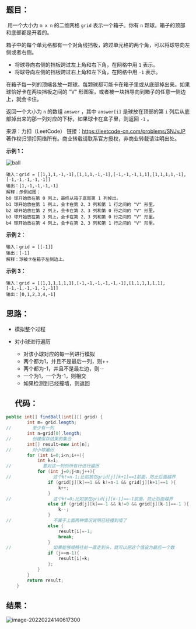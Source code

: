 ## 题目：

​	用一个大小为 `m x n` 的二维网格 `grid` 表示一个箱子。你有 `n` 颗球。箱子的顶部和底部都是开着的。

箱子中的每个单元格都有一个对角线挡板，跨过单元格的两个角，可以将球导向左侧或者右侧。

- 将球导向右侧的挡板跨过左上角和右下角，在网格中用 `1` 表示。
- 将球导向左侧的挡板跨过右上角和左下角，在网格中用 `-1` 表示。

在箱子每一列的顶端各放一颗球。每颗球都可能卡在箱子里或从底部掉出来。如果球恰好卡在两块挡板之间的 "V" 形图案，或者被一块挡导向到箱子的任意一侧边上，就会卡住。

返回一个大小为 `n` 的数组 `answer` ，其中 `answer[i]` 是球放在顶部的第 `i` 列后从底部掉出来的那一列对应的下标，如果球卡在盒子里，则返回 `-1` 。



来源：力扣（LeetCode） 链接：https://leetcode-cn.com/problems/SNJvJP 著作权归领扣网络所有。商业转载请联系官方授权，非商业转载请注明出处。

<!--more-->

**示例 1：**

![ball](https://gitee.com/misteryliu/typora/raw/master/image/ball.jpg)

```
输入：grid = [[1,1,1,-1,-1],[1,1,1,-1,-1],[-1,-1,-1,1,1],[1,1,1,1,-1],[-1,-1,-1,-1,-1]]
输出：[1,-1,-1,-1,-1]
解释：示例如图：
b0 球开始放在第 0 列上，最终从箱子底部第 1 列掉出。
b1 球开始放在第 1 列上，会卡在第 2、3 列和第 1 行之间的 "V" 形里。
b2 球开始放在第 2 列上，会卡在第 2、3 列和第 0 行之间的 "V" 形里。
b3 球开始放在第 3 列上，会卡在第 2、3 列和第 0 行之间的 "V" 形里。
b4 球开始放在第 4 列上，会卡在第 2、3 列和第 1 行之间的 "V" 形里。
```

**示例 2：**

```
输入：grid = [[-1]]
输出：[-1]
解释：球被卡在箱子左侧边上。
```

**示例 3：**

```
输入：grid = [[1,1,1,1,1,1],[-1,-1,-1,-1,-1,-1],[1,1,1,1,1,1],[-1,-1,-1,-1,-1,-1]]
输出：[0,1,2,3,4,-1]
```

## 思路：

- 模拟整个过程

- 对小球进行遍历

  - 对该小球对应的每一列进行模拟
  - 两个都为1，并且不是最后一列，则++
  - 两个都为-1，并且不是最左边，则--
  - 一个为1，一个为-1，则相交
  - 如果检测到已经撞墙，则返回

  ## 代码：

  

```java
public int[] findBall(int[][] grid) {
        int m= grid.length;
//        至少有一列
        int n=grid[0].length;
//        创建保存结果的集合
        int[] result=new int[n];
//        对小球遍历
        for (int i=0;i<n;i++){
            int k=i;
//            要对这一列的所有行进行遍历
            for (int j=0;j<m;j++){
//                这个k!=n-1;比如放在grid[j][k+1]==1前面，防止后面越界
                if (grid[j][k]==1 && k!=n-1 && grid[j][k+1]==1 ){
                    k++;
                }
//                这个k!=0;比如放在grid[j][k-1]==-1前面，防止后面越界
                else if (grid[j][k]==-1 && k!=0 && grid[j][k-1]==-1 ){
                    k--;
                }
//                不属于上面两种情况说明已经撞到墙了
                else {
                    result[i]=-1;
                    break;
                }
//                如果能够顺畅往前一直走到头，就可以把这个值设为最后一个数
                if (j==m-1){
                    result[i]=k;
                };
            }
        }
        return result;
    }
```

## 结果：

![image-20220224140617300](https://gitee.com/misteryliu/typora/raw/master/image/image-20220224140617300.png)